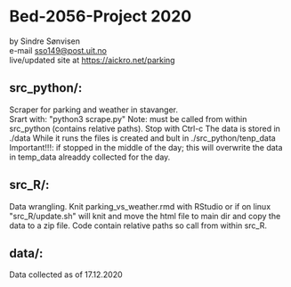 # Bed-2056-Project 2020  
by Sindre Sønvisen  
e-mail sso149@post.uit.no  
live/updated site at <https://aickro.net/parking>

## src_python/:  
Scraper for parking and weather in stavanger.  
Srart with: "python3 scrape.py" Note: must be called from within src_python (contains relative paths).
Stop with Ctrl-c
The data is stored in ./data
While it runs the files is created and bult in ./src_python/tenp_data 
Important!!!: if stopped in the middle of the day; this will overwrite the data in temp_data alreaddy collected for the day.

## src_R/:
Data wrangling.
Knit parking_vs_weather.rmd with RStudio or if on linux "src_R/update.sh" will knit and move the html file to main dir and copy the data to a zip file.
Code contain relative paths so call from within src_R.

## data/: 
Data collected as of 17.12.2020